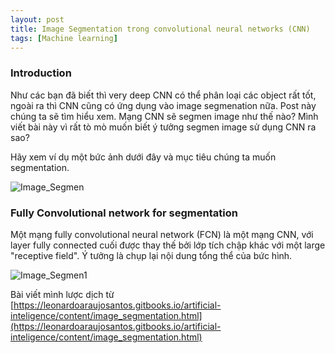 ```yaml
---
layout: post
title: Image Segmentation trong convolutional neural networks (CNN)
tags: [Machine learning]
---
```

### Introduction

Như các bạn đã biết thì very deep CNN có thể phân loại các object rất tốt, ngoài ra thì CNN cũng có ứng dụng vào image segmenation nữa. Post này chúng ta sẽ tìm hiểu xem. Mạng CNN sẽ segmen image như thế nào? Mình viết bài này vì rất tò mò muốn biết ý tưởng segmen image sử dụng CNN ra sao?

Hãy xem ví dụ một bức ảnh dưới đây và mục tiêu chúng ta muốn segmentation.

![Image_Segmen](https://leonardoaraujosantos.gitbooks.io/artificial-inteligence/content/image_folder_3/ImageSegmentation.PNG "Image_Segmen")

### Fully Convolutional network for segmentation

Một mạng fully convolutional neural network (FCN) là một mạng CNN, với layer fully connected cuối được thay thế bởi lớp tích chập khác với một large "receptive field". Ý tưởng là chụp lại nội dung tổng thể của bức hình.

![Image_Segmen1](https://leonardoaraujosantos.gitbooks.io/artificial-inteligence/content/image_folder_3/Fully_Convolutional_Network_Semantic.PNG "Image_Segmen1")





Bài viết mình lược dịch từ [https://leonardoaraujosantos.gitbooks.io/artificial-inteligence/content/image_segmentation.html](https://leonardoaraujosantos.gitbooks.io/artificial-inteligence/content/image_segmentation.html)
